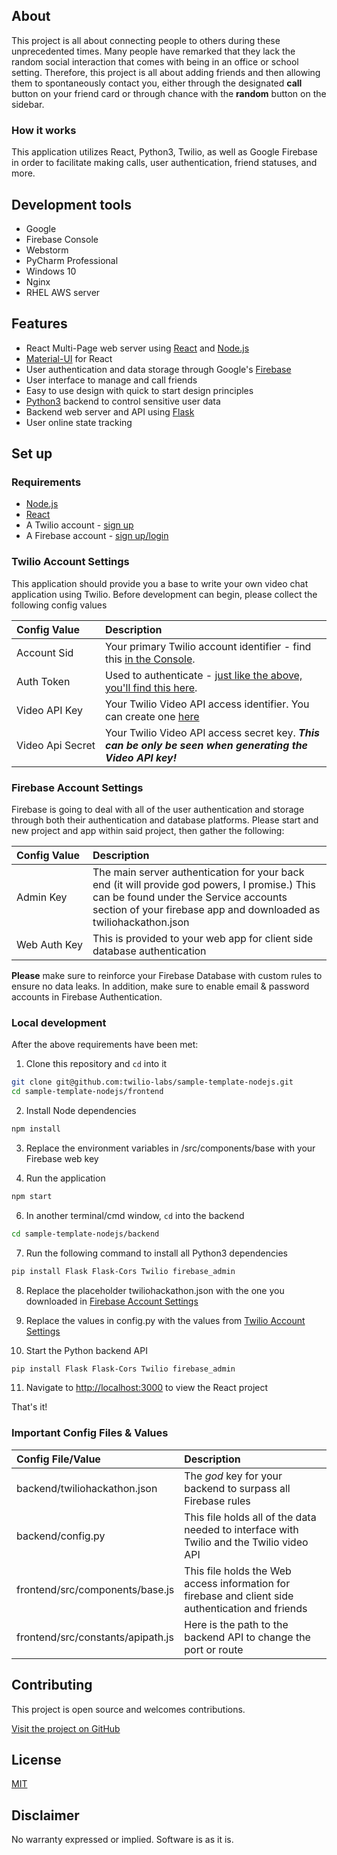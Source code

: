 ## About

This project is all about connecting people to others during these unprecedented times. Many people have remarked that they lack the random social interaction that comes with being in an office or school setting.
Therefore, this project is all about adding friends and then allowing them to spontaneously contact you, either through the designated **call** button on your friend card or through chance with the **random** button
on the sidebar.

### How it works

This application utilizes React, Python3, Twilio, as well as Google Firebase in order to facilitate making calls, user authentication, friend statuses, and more.

## Development tools
- Google
- Firebase Console
- Webstorm
- PyCharm Professional
- Windows 10
- Nginx
- RHEL AWS server

## Features

- React Multi-Page web server using [React](https://reactjs.org/) and [Node.js](https://nodejs.org/)
- [Material-UI](https://material-ui.com/) for React
- User authentication and data storage through Google's [Firebase](https://firebase.google.com/)
- User interface to manage and call friends
- Easy to use design with quick to start design principles
- [Python3](https://www.python.org/) backend to control sensitive user data
- Backend web server and API using [Flask](https://flask.palletsprojects.com/en/1.1.x/)
- User online state tracking

## Set up

### Requirements

- [Node.js](https://nodejs.org/)
- [React](https://reactjs.org/)
- A Twilio account - [sign up](https://www.twilio.com/try-twilio)
- A Firebase account - [sign up/login](https://console.firebase.google.com/)


### Twilio Account Settings

This application should provide you a base to write your own video chat application using Twilio.
Before development can begin, please collect the following config values

| Config&nbsp;Value        | Description                                                                                                                                                  |
| :------------------------| :----------------------------------------------------------------------------------------------------------------------------------------------------------- |
| Account&nbsp;Sid         | Your primary Twilio account identifier - find this [in the Console](https://www.twilio.com/console).                                                         |
| Auth&nbsp;Token          | Used to authenticate - [just like the above, you'll find this here](https://www.twilio.com/console).                                                         |
| Video&nbsp;API&nbsp;Key | Your Twilio Video API access identifier. You can create one [here](https://www.twilio.com/console/video/project/api-keys) |
| Video&nbsp;Api&nbsp;Secret | Your Twilio Video API access secret key. ***This can be only be seen when generating the Video API key!***  |

### Firebase Account Settings

Firebase is going to deal with all of the user authentication and storage through both
their authentication and database platforms. Please start and new project and app within said project, then gather the following:

| Config&nbsp;Value | Description                                                                                                                                                  |
| :---------------- | :----------------------------------------------------------------------------------------------------------------------------------------------------------- |
| Admin&nbsp;Key  | The main server authentication for your back end (it will provide god powers, I promise.) This can be found under the Service accounts section of your firebase app and downloaded as twiliohackathon.json                                                         |
| Web&nbsp;Auth&nbsp;Key   |This is provided to your web app for client side database authentication|

**Please** make sure to reinforce your Firebase Database with custom rules to ensure no data leaks.
In addition, make sure to enable email & password accounts in Firebase Authentication.

### Local development

After the above requirements have been met:

1. Clone this repository and `cd` into it

```bash
git clone git@github.com:twilio-labs/sample-template-nodejs.git
cd sample-template-nodejs/frontend
```

2. Install Node dependencies

```bash
npm install
```

3. Replace the environment variables in /src/components/base with your Firebase web key

4. Run the application

```bash
npm start
```

6. In another terminal/cmd window, `cd` into the backend
```bash
cd sample-template-nodejs/backend
```

7. Run the following command to install all Python3 dependencies
```bash
pip install Flask Flask-Cors Twilio firebase_admin 
```

8. Replace the placeholder twiliohackathon.json with the one you downloaded in [Firebase Account Settings](#firebase-account-settings)

9. Replace the values in config.py with the values from [Twilio Account Settings](#twilio-account-settings)

10. Start the Python backend API
```bash
pip install Flask Flask-Cors Twilio firebase_admin 
```

11. Navigate to [http://localhost:3000](http://localhost:3000) to view the React project

That's it!

### Important Config Files & Values

| Config&nbsp;File/Value        | Description                                                                                                                                                  |
| :------------------------| :----------------------------------------------------------------------------------------------------------------------------------------------------------- |
| backend/twiliohackathon.json        | The *god* key for your backend to surpass all Firebase rules|
| backend/config.py          | This file holds all of the data needed to interface with Twilio and the Twilio video API|
| frontend/src/components/base.js | This file holds the Web access information for firebase and client side authentication and friends |
| frontend/src/constants/apipath.js | Here is the path to the backend API to change the port or route|

## Contributing

This project is open source and welcomes contributions.

[Visit the project on GitHub](https://https://github.com/Huppdo/TwilioHackathon)

## License

[MIT](http://www.opensource.org/licenses/mit-license.html)

## Disclaimer

No warranty expressed or implied. Software is as it is.
